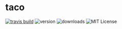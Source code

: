 # taco


[![travis build](https://img.shields.io/travis/TwiztedDesign/taco.svg)](https://travis-ci.org/TwiztedDesign/taco)
![version](https://img.shields.io/npm/v/vf-taco.svg)
![downloads](https://img.shields.io/npm/dt/vf-taco.svg)
![MIT License](https://img.shields.io/github/license/TwiztedDesign/taco.svg)
![]()
